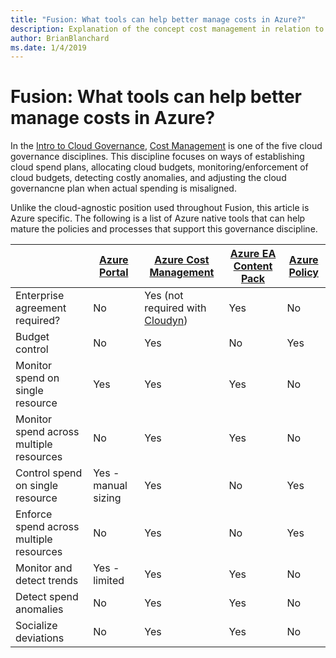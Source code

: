 ```yaml
---
title: "Fusion: What tools can help better manage costs in Azure?"
description: Explanation of the concept cost management in relation to cloud governance
author: BrianBlanchard
ms.date: 1/4/2019
---
```


# Fusion: What tools can help better manage costs in Azure?

In the [Intro to Cloud Governance](../overview.md), [Cost Management](overview.md) is one of the five cloud governance disciplines. This discipline focuses on ways of establishing cloud spend plans, allocating cloud budgets, monitoring/enforcement of cloud budgets, detecting costly anomalies, and adjusting the cloud governancne plan when actual spending is misaligned.

Unlike the cloud-agnostic position used throughout Fusion, this article is Azure specific. The following is a list of Azure native tools that can help mature the policies and processes that support this governance discipline.

|  | [Azure Portal](https://azure.microsoft.com/features/azure-portal/)  | [Azure Cost Management](/azure/cost-management/overview-cost-mgt)  | [Azure EA Content Pack](/power-bi/service-connect-to-azure-enterprise)  | [Azure Policy](/azure/governance/policy/overview) |
|---------|---------|---------|---------|---------|
|Enterprise agreement required?     | No         | Yes (not required with [Cloudyn](/azure/cost-management/overview))         | Yes         | No         |
|Budget control     | No         | Yes         | No         | Yes         |
|Monitor spend on single resource    | Yes         | Yes         | Yes         | No         |
|Monitor spend across multiple resources    | No         | Yes        | Yes         | No         |
|Control spend on single resource     | Yes - manual sizing         | Yes         | No         | Yes         |
|Enforce spend across multiple resources    | No         | Yes         | No         | Yes         |
|Monitor and detect trends     | Yes - limited         | Yes        | Yes         | No         |
|Detect spend anomalies     | No         | Yes        | Yes         | No        |
|Socialize deviations     | No        | Yes        | Yes        | No        |

